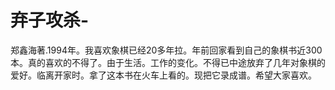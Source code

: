 # 弃子攻杀-

郑鑫海著.1994年。我喜欢象棋已经20多年拉。年前回家看到自己的象棋书近300本。真的喜欢的不得了。由于生活。工作的变化。不得已中途放弃了几年对象棋的爱好。临离开家时。拿了这本书在火车上看的。现把它录成谱。希望大家喜欢。